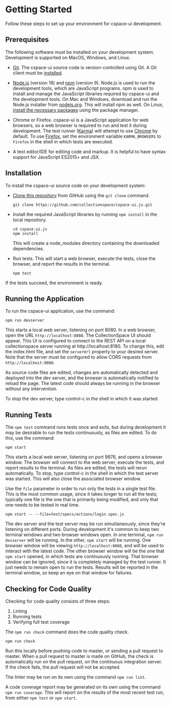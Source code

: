 # Getting Started

Follow these steps to set up your environment for cspace-ui development.

## Prerequisites

The following software must be installed on your development system. Development is supported on MacOS, Windows, and Linux.

- [Git](https://git-scm.com/). The cspace-ui source code is version-controlled using Git. A Git client must be [installed](https://git-scm.com/book/en/v2/Getting-Started-Installing-Git).

- [Node.js](https://nodejs.org/) (version 18) and [npm](https://www.npmjs.com/) (version 9). Node.js is used to run the development tools, which are JavaScript programs. npm is used to install and manage the JavaScript libraries required by cspace-ui and the development tools. On Mac and Windows, download and run the Node.js installer from [nodejs.org](https://nodejs.org/). This will install npm as well. On Linux, [install the necessary packages](https://nodejs.org/en/download/package-manager/) using the package manager.

- Chrome or Firefox. cspace-ui is a JavaScript application for web browsers, so a web browser is required to run and test it during development. The test runner ([Karma](https://karma-runner.github.io/)) will attempt to use [Chrome](https://www.google.com/chrome/browser/desktop/index.html) by default. To use [Firefox](https://www.mozilla.org/en-US/firefox/new/), set the environment variable `KARMA_BROWSERS` to `Firefox` in the shell in which tests are executed.

- A text editor/IDE for editing code and markup. It is helpful to have syntax support for JavaScript ES2015+ and JSX.

## Installation

To install the cspace-ui source code on your development system:

- [Clone this repository](https://help.github.com/articles/cloning-a-repository/) from GitHub using the `git clone` command.
  ```
  git clone https://github.com/collectionspace/cspace-ui.js.git
  ```

- Install the required JavaScript libraries by running `npm install` in the local repository.
  ```
  cd cspace-ui.js
  npm install
  ```
  This will create a node_modules directory containing the downloaded dependencies.

- Run tests. This will start a web browser, execute the tests, close the browser, and report the results in the terminal.
  ```
  npm test
  ```

If the tests succeed, the environment is ready.

## Running the Application

To run the cspace-ui application, use the command:
```
npm run devserver
```
This starts a local web server, listening on port 8080. In a web browser, open the URL `http://localhost:8080`. The CollectionSpace UI should appear. This UI is configured to connect to the REST API on a local collectionspace server running at http://localhost:8180. To change this, edit the index.html file, and set the `serverUrl` property to your desired server. Note that the server must be configured to allow CORS requests from `http://localhost:8080`.

As source code files are edited, changes are automatically detected and deployed into the dev server, and the browser is automatically notified to reload the page. The latest code should always be running in the browser without any intervention.

To stop the dev server, type control-c in the shell in which it was started.

## Running Tests

The `npm test` command runs tests once and exits, but during development it may be desirable to run the tests continuously, as files are edited. To do this, use the command:
```
npm start
```
This starts a local web server, listening on port 9876, and opens a browser window. The browser will connect to the web server, execute the tests, and report results to the terminal. As files are edited, the tests will rerun automatically. To stop, type control-c in the shell in which the test server was started. This will also close the associated browser window.

Use the `file` parameter in order to run only the tests in a single test file. This is the most common usage, since it takes longer to run all the tests; typically one file is the one that is primarily being modified, and only that one needs to be tested in real time.
```
npm start -- --file=test/specs/actions/login.spec.js
```

The dev server and the test server may be run simultaneously, since they're listening on different ports. During development it's common to keep two terminal windows and two browser windows open. In one terminal, `npm run devserver` will be running. In the other, `npm start` will be running. One browser window will be viewing `http://localhost:8080`, and will be used  to interact with the latest code. The other browser window will be the one that `npm start` opened, in which tests are continuously running. That browser window can be ignored, since it is completely managed by the test runner. It just needs to remain open to run the tests. Results will be reported in the terminal window, so keep an eye on that window for failures.

## Checking for Code Quality

Checking for code quality consists of three steps:

1. Linting
2. Running tests
3. Verifying full test coverage

The `npm run check` command does the code quality check.
```
npm run check
```
Run this locally before pushing code to master, or sending a pull request to master. When a pull request to master is made on GitHub, the check is automatically run on the pull request, on the continuous integration server. If the check fails, the pull request will not be accepted.

The linter may be run on its own using the command `npm run lint`.

A code coverage report may be generated on its own using the command `npm run coverage`. This will report on the results of the most recent test run, from either `npm test` or `npm start`.
